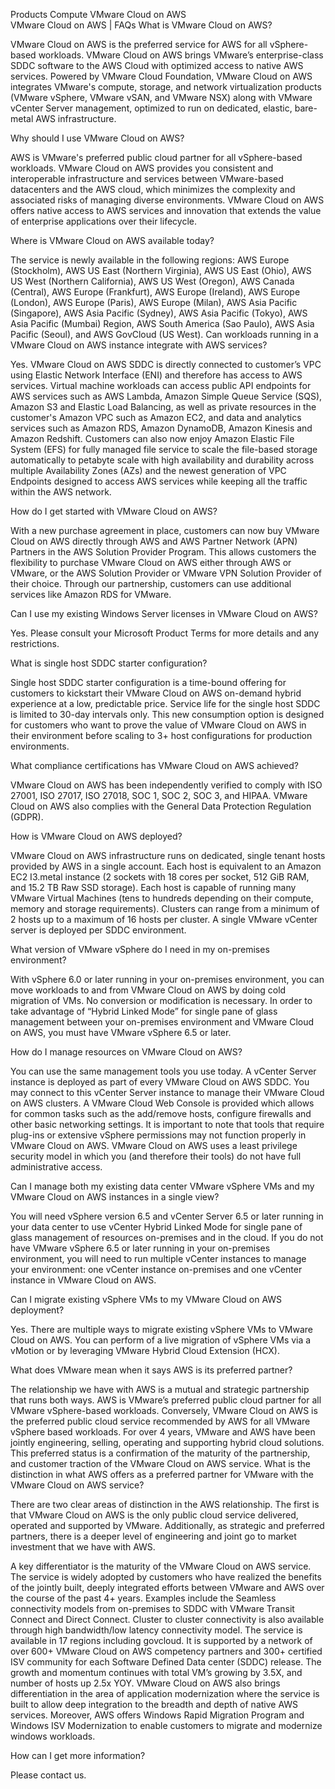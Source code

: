 Products  Compute  VMware Cloud on AWS  
VMware Cloud on AWS | FAQs
What is VMware Cloud on AWS?

VMware Cloud on AWS is the preferred service for AWS for all vSphere-based workloads. VMware Cloud on AWS brings VMware’s enterprise-class SDDC software to the AWS Cloud with optimized access to native AWS services. Powered by VMware Cloud Foundation, VMware Cloud on AWS integrates VMware's compute, storage, and network virtualization products (VMware vSphere, VMware vSAN, and VMware NSX) along with VMware vCenter Server management, optimized to run on dedicated, elastic, bare-metal AWS infrastructure.

Why should I use VMware Cloud on AWS?

AWS is VMware's preferred public cloud partner for all vSphere-based workloads. VMware Cloud on AWS provides you consistent and interoperable infrastructure and services between VMware-based datacenters and the AWS cloud, which minimizes the complexity and associated risks of managing diverse environments. VMware Cloud on AWS offers native access to AWS services and innovation that extends the value of enterprise applications over their lifecycle.

Where is VMware Cloud on AWS available today?

The service is newly available in the following regions: AWS Europe (Stockholm), AWS US East (Northern Virginia), AWS US East (Ohio), AWS US West (Northern California), AWS US West (Oregon), AWS Canada (Central), AWS Europe (Frankfurt), AWS Europe (Ireland), AWS Europe (London), AWS Europe (Paris), AWS Europe (Milan), AWS Asia Pacific (Singapore), AWS Asia Pacific (Sydney), AWS Asia Pacific (Tokyo), AWS Asia Pacific (Mumbai) Region, AWS South America (Sao Paulo), AWS Asia Pacific (Seoul), and AWS GovCloud (US West).
Can workloads running in a VMware Cloud on AWS instance integrate with AWS services?

Yes. VMware Cloud on AWS SDDC is directly connected to customer’s VPC using Elastic Network Interface (ENI) and therefore has access to AWS services. Virtual machine workloads can access public API endpoints for AWS services such as AWS Lambda, Amazon Simple Queue Service (SQS), Amazon S3 and Elastic Load Balancing, as well as private resources in the customer's Amazon VPC such as Amazon EC2, and data and analytics services such as Amazon RDS, Amazon DynamoDB, Amazon Kinesis and Amazon Redshift. Customers can also now enjoy Amazon Elastic File System (EFS) for fully managed file service to scale the file-based storage automatically to petabyte scale with high availability and durability across multiple Availability Zones (AZs) and the newest generation of VPC Endpoints designed to access AWS services while keeping all the traffic within the AWS network.

How do I get started with VMware Cloud on AWS?

With a new purchase agreement in place, customers can now buy VMware Cloud on AWS directly through AWS and AWS Partner Network (APN) Partners in the AWS Solution Provider Program. This allows customers the flexibility to purchase VMware Cloud on AWS either through AWS or VMware, or the AWS Solution Provider or VMware VPN Solution Provider of their choice. Through our partnership, customers can use additional services like Amazon RDS for VMware.

Can I use my existing Windows Server licenses in VMware Cloud on AWS?

Yes. Please consult your Microsoft Product Terms for more details and any restrictions.

What is single host SDDC starter configuration?

Single host SDDC starter configuration is a time-bound offering for customers to kickstart their VMware Cloud on AWS on-demand hybrid experience at a low, predictable price. Service life for the single host SDDC is limited to 30-day intervals only. This new consumption option is designed for customers who want to prove the value of VMware Cloud on AWS in their environment before scaling to 3+ host configurations for production environments.

What compliance certifications has VMware Cloud on AWS achieved?

VMware Cloud on AWS has been independently verified to comply with ISO 27001, ISO 27017, ISO 27018, SOC 1, SOC 2, SOC 3, and HIPAA. VMware Cloud on AWS also complies with the General Data Protection Regulation (GDPR). 

How is VMware Cloud on AWS deployed?

VMware Cloud on AWS infrastructure runs on dedicated, single tenant hosts provided by AWS in a single account. Each host is equivalent to an Amazon EC2 I3.metal instance (2 sockets with 18 cores per socket, 512 GiB RAM, and 15.2 TB Raw SSD storage). Each host is capable of running many VMware Virtual Machines (tens to hundreds depending on their compute, memory and storage requirements). Clusters can range from a minimum of 2 hosts up to a maximum of 16 hosts per cluster. A single VMware vCenter server is deployed per SDDC environment.

What version of VMware vSphere do I need in my on-premises environment?

With vSphere 6.0 or later running in your on-premises environment, you can move workloads to and from VMware Cloud on AWS by doing cold migration of VMs. No conversion or modification is necessary. In order to take advantage of “Hybrid Linked Mode” for single pane of glass management between your on-premises environment and VMware Cloud on AWS, you must have VMware vSphere 6.5 or later.

How do I manage resources on VMware Cloud on AWS?

You can use the same management tools you use today. A vCenter Server instance is deployed as part of every VMware Cloud on AWS SDDC. You may connect to this vCenter Server instance to manage their VMware Cloud on AWS clusters. A VMware Cloud Web Console is provided which allows for common tasks such as the add/remove hosts, configure firewalls and other basic networking settings. It is important to note that tools that require plug-ins or extensive vSphere permissions may not function properly in VMware Cloud on AWS. VMware Cloud on AWS uses a least privilege security model in which you (and therefore their tools) do not have full administrative access.

Can I manage both my existing data center VMware vSphere VMs and my VMware Cloud on AWS instances in a single view?

You will need vSphere version 6.5 and vCenter Server 6.5 or later running in your data center to use vCenter Hybrid Linked Mode for single pane of glass management of resources on-premises and in the cloud. If you do not have VMware vSphere 6.5 or later running in your on-premises environment, you will need to run multiple vCenter instances to manage your environment: one vCenter instance on-premises and one vCenter instance in VMware Cloud on AWS.

Can I migrate existing vSphere VMs to my VMware Cloud on AWS deployment?

Yes. There are multiple ways to migrate existing vSphere VMs to VMware Cloud on AWS. You can perform of a live migration of vSphere VMs via a vMotion or by leveraging VMware Hybrid Cloud Extension (HCX).

What does VMware mean when it says AWS is its preferred partner?

The relationship we have with AWS is a mutual and strategic partnership that runs both ways. AWS is VMware’s preferred public cloud partner for all VMware vSphere-based workloads. Conversely, VMware Cloud on AWS is the preferred public cloud service recommended by AWS for all VMware vSphere based workloads. For over 4 years, VMware and AWS have been jointly engineering, selling, operating and supporting hybrid cloud solutions. This preferred status is a confirmation of the maturity of the partnership, and customer traction of the VMware Cloud on AWS service.
What is the distinction in what AWS offers as a preferred partner for VMware with the VMware Cloud on AWS service?

There are two clear areas of distinction in the AWS relationship. The first is that VMware Cloud on AWS is the only public cloud service delivered, operated and supported by VMware. Additionally, as strategic and preferred partners, there is a deeper level of engineering and joint go to market investment that we have with AWS.

A key differentiator is the maturity of the VMware Cloud on AWS service. The service is widely adopted by customers who have realized the benefits of the jointly built, deeply integrated efforts between VMware and AWS over the course of the past 4+ years. Examples include the Seamless connectivity models from on-premises to SDDC with VMware Transit Connect and Direct Connect. Cluster to cluster connectivity is also available through high bandwidth/low latency connectivity model. The service is available in 17 regions including govcloud. It is supported by a network of over 600+ VMware Cloud on AWS competency partners and 300+ certified ISV community for each Software Defined Data center (SDDC) release. The growth and momentum continues with total VM’s growing by 3.5X, and number of hosts up 2.5x YOY. VMware Cloud on AWS also brings differentiation in the area of application modernization where the service is built to allow deep integration to the breadth and depth of native AWS services. Moreover, AWS offers Windows Rapid Migration Program and Windows ISV Modernization to enable customers to migrate and modernize windows workloads. 

How can I get more information?

Please contact us.
